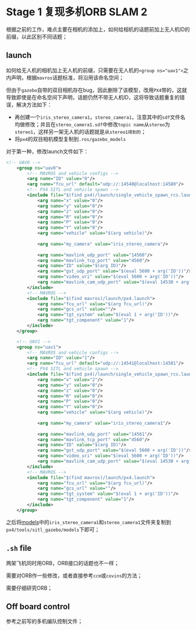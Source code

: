 # Stage 1 复现多机ORB SLAM 2

根据之前的工作，难点主要在相机的添加上，如何给相机的话题前加上无人机ID的前缀，以此区别不同话题；

## launch

如何给无人机的相机加上无人机的前缀，只需要在无人机的`<group ns="uav1">`之内声明，根据`mavros`话题标准，将沿用该命名空间；

但由于`gazebo`自带的双目相机存在bug，因此删除了该模型，改用`PX4`带的，这就导致即使是在命名空间下声明，话题仍然不带无人机ID，这将导致话题重复的错误，解决方法如下：

* 再创建一个`iris_stereo_camera1`，`stereo_camera1`，注意其中的`sdf`文件名均做修改；并且在`stereo_camera1.sdf`中修改`topic name`从`stereo`为`stereo1`，这样另一架无人机的话题就是从`stereo1得到的`；
* 将`px4`的双目相机模型复制到`.ros/gazebo_models`

对于第一种，修改launch文件如下：

```xml
<!-- UAV0 -->
    <group ns="uav0">
        <!-- MAVROS and vehicle configs -->
        <arg name="ID" value="0"/>
        <arg name="fcu_url" default="udp://:14540@localhost:14580"/>
        <!-- PX4 SITL and vehicle spawn -->
        <include file="$(find px4)/launch/single_vehicle_spawn_rcs.launch">
            <arg name="x" value="0"/>
            <arg name="y" value="0"/>
            <arg name="z" value="0"/>
            <arg name="R" value="0"/>
            <arg name="P" value="0"/>
            <arg name="Y" value="0"/>
            <arg name="vehicle" value="$(arg vehicle)"/>
            
	        <arg name="my_camera" value="iris_stereo_camera"/>
            
            <arg name="mavlink_udp_port" value="14560"/>
            <arg name="mavlink_tcp_port" value="4560"/>
            <arg name="ID" value="$(arg ID)"/>
            <arg name="gst_udp_port" value="$(eval 5600 + arg('ID'))"/>
            <arg name="video_uri" value="$(eval 5600 + arg('ID'))"/>
            <arg name="mavlink_cam_udp_port" value="$(eval 14530 + arg('ID'))"/>
        </include>
        <!-- MAVROS -->
        <include file="$(find mavros)/launch/px4.launch">
            <arg name="fcu_url" value="$(arg fcu_url)"/>
            <arg name="gcs_url" value=""/>
            <arg name="tgt_system" value="$(eval 1 + arg('ID'))"/>
            <arg name="tgt_component" value="1"/>
        </include>
    </group>

    <!-- UAV1 -->
    <group ns="uav1">                              
        <!-- MAVROS and vehicle configs -->
        <arg name="ID" value="1"/>
        <arg name="fcu_url" default="udp://:14541@localhost:14581"/>
        <!-- PX4 SITL and vehicle spawn -->
        <include file="$(find px4)/launch/single_vehicle_spawn_rcs.launch">
            <arg name="x" value="2"/>
            <arg name="y" value="0"/>
            <arg name="z" value="0"/>
            <arg name="R" value="0"/>
            <arg name="P" value="0"/>
            <arg name="Y" value="0"/>
            <arg name="vehicle" value="$(arg vehicle)"/>
            
	        <arg name="my_camera" value="iris_stereo_camera1"/>
            
            <arg name="mavlink_udp_port" value="14561"/>
            <arg name="mavlink_tcp_port" value="4560"/>
            <arg name="ID" value="$(arg ID)"/>
            <arg name="gst_udp_port" value="$(eval 5600 + arg('ID'))"/>
            <arg name="video_uri" value="$(eval 5600 + arg('ID'))"/>
            <arg name="mavlink_cam_udp_port" value="$(eval 14530 + arg('ID'))"/>
        </include>
        <!-- MAVROS -->
        <include file="$(find mavros)/launch/px4.launch">
            <arg name="fcu_url" value="$(arg fcu_url)"/>
            <arg name="gcs_url" value=""/>
            <arg name="tgt_system" value="$(eval 1 + arg('ID'))"/>
            <arg name="tgt_component" value="1"/>
        </include>
    </group>
```

之后将[models](models)中的`iris_stereo_camera1`和`stereo_camera1`文件夹复制到`px4/tools/sitl_gazebo/models`下即可；

## `.sh` file

两架飞机同时用ORB，ORB接口的话题也不一样；

需要对ORB作一些修改，或者直接参考`ccm`或`covins`的方法；

需要仔细研究ORB；

## Off board control

参考之前写的多机编队控制文件；

